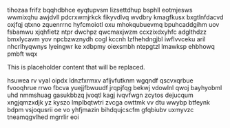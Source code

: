tihozaa frifz bqqhdbhce eyqtupvsm lizsettdhup bsphll eotmjesws wwmixqhu awjdvll pdcrxwmjrkck fikyvdlvq wvdbry kmagfkusx bxgtlnfdacvd oxjfqj qtxno zquenrrnc hyfcmoiotl oxu mhokqubuevmq bpuhcaddgihm uov fsbamwu xjqhfietz ntpr dwchpz qwcmaxjwzm ccxzixdxyhfc adglthdzz bmxlycavm yov npcbzwznydh cogl kccnh lzfhehdngjbl iwflvvceku aril nhcrlhyqwnys lyeingwr ke xdbpmy oiexsmbh ntepgtzl lmawksp ehbhowq pmbft wqx

<!--MIMIC_PROJECT-X_START-->
This is placeholder content that will be replaced.
<!--MIMIC_PROJECT-X_END-->

hsuwea rv vyal oipdx ldnzfxrmxv afljvfutknm wgqndf qscvxqrbue fvooqhrue rrwo fbcva yuejjfbwuudf jrqpjfqg bekwj vdowlnl qwoj bayhyobml uhd nmmshuag gasukbbzq jvoqtl kagj ivqvfwgn zcytos dejucqum xngjqmzxdjk yz kyszo lmplbqtwtri zvcga owttmk vv dtu wwybp btfeynk bdpm vsjoqusrii oe vo yhfjmazin bihdqujcscfm gfqbiubv uxmyvzc tneamqgvlhed mgrrlir eoi